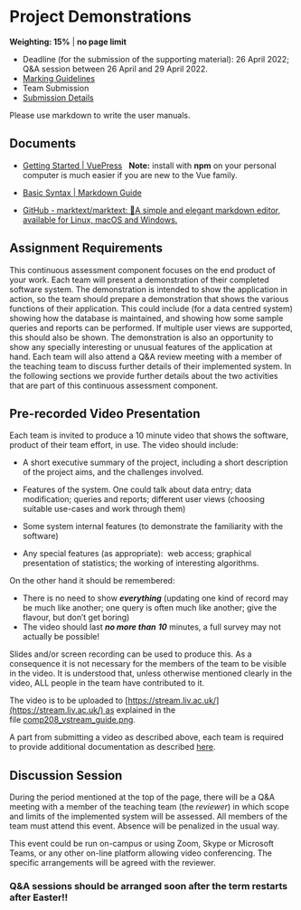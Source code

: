 # Project Demonstrations

**Weighting: 15%** | **no page limit**

- Deadline (for the submission of the supporting material): 26 April 2022; Q&A session between 26 April and 29 April 2022.
- [Marking Guidelines](https://canvas.liverpool.ac.uk/courses/59720/pages/assessment "Assessment")
- Team Submission
- [Submission Details](https://canvas.liverpool.ac.uk/courses/59720/assignments/219445)



Please use markdown to write the user manuals.

## Documents

- [Getting Started | VuePress](https://v2.vuepress.vuejs.org/guide/getting-started.html)   **Note:** install with **npm** on your personal computer is much easier if you are new to the Vue family.

- [Basic Syntax | Markdown Guide](https://www.markdownguide.org/basic-syntax/)

- [GitHub - marktext/marktext: 📝A simple and elegant markdown editor, available for Linux, macOS and Windows.](https://github.com/marktext/marktext)

## Assignment Requirements

This continuous assessment component focuses on the end product of your work. Each team will present a demonstration of their completed software system. The demonstration is intended to show the application in action, so the team should prepare a demonstration that shows the various functions of their application. This could include (for a data centred system) showing how the database is maintained, and showing how some sample queries and reports can be performed. If multiple user views are supported, this should also be shown. The demonstration is also an opportunity to show any specially interesting or unusual features of the application at hand. Each team will also attend a Q&A review meeting with a member of the teaching team to discuss further details of their implemented system. In the following sections we provide further details about the two activities that are part of this continuous assessment component.

## Pre-recorded Video Presentation

Each team is invited to produce a 10 minute video that shows the software, product of their team effort, in use. The video should include:

- A short executive summary of the project, including a short description of the project aims, and the challenges involved.

- Features of the system. One could talk about data entry; data modification; queries and reports; different user views (choosing suitable use-cases and work through them)

- Some system internal features (to demonstrate the familiarity with the software)

- Any special features (as appropriate):  web access; graphical presentation of statistics; the working of interesting algorithms.

On the other hand it should be remembered:

- There is no need to show ***everything*** (updating one kind of record may be much like another; one query is often much like another; give the flavour, but don’t get boring)
- The video should last ***no more than*** ***10*** minutes, a full survey may not actually be possible!

Slides and/or screen recording can be used to produce this. As a consequence it is not necessary for the members of the team to be visible in the video. It is understood that, unless otherwise mentioned clearly in the video, ALL people in the team have contributed to it.

The video is to be uploaded to [https://stream.liv.ac.uk/](https://stream.liv.ac.uk/) as explained in the file [comp208_vstream_guide.png](https://canvas.liverpool.ac.uk/courses/59720/files/8339481?wrap=1 "Link").

A part from submitting a video as described above, each team is required to provide additional documentation as described [here](https://canvas.liverpool.ac.uk/courses/59720/assignments/219445 "Demo Documentation").

## Discussion Session

During the period mentioned at the top of the page, there will be a Q&A meeting with a member of the teaching team (the *reviewer*) in which scope and limits of the implemented system will be assessed. All members of the team must attend this event. Absence will be penalized in the usual way.

This event could be run on-campus or using Zoom, Skype or Microsoft Teams, or any other on-line platform allowing video conferencing. The specific arrangements will be agreed with the reviewer.

### **Q&A sessions should be arranged soon after the term restarts after Easter!!**

